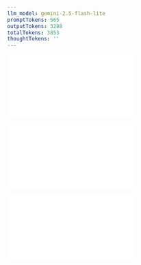 ```yaml
---
llm_model: gemini-2.5-flash-lite
promptTokens: 565
outputTokens: 3288
totalTokens: 3853
thoughtTokens: ''
---
```


![@](steps/concept.7d271a06.md)

![@](steps/_.ddb4ac88.md)

![@](steps/response.d1b8d168.md)